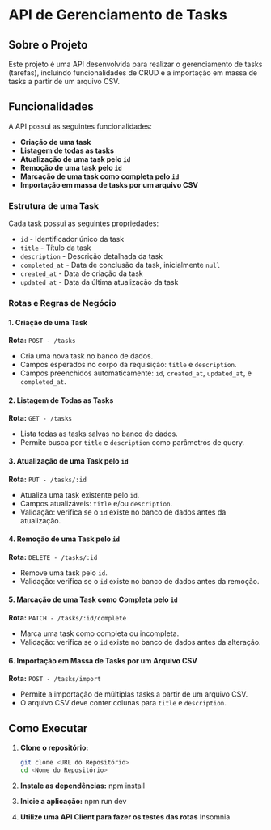 # API de Gerenciamento de Tasks

## Sobre o Projeto

Este projeto é uma API desenvolvida para realizar o gerenciamento de tasks (tarefas), incluindo funcionalidades de CRUD e a importação em massa de tasks a partir de um arquivo CSV.

## Funcionalidades

A API possui as seguintes funcionalidades:

- **Criação de uma task**
- **Listagem de todas as tasks**
- **Atualização de uma task pelo `id`**
- **Remoção de uma task pelo `id`**
- **Marcação de uma task como completa pelo `id`**
- **Importação em massa de tasks por um arquivo CSV**

### Estrutura de uma Task

Cada task possui as seguintes propriedades:

- `id` - Identificador único da task
- `title` - Título da task
- `description` - Descrição detalhada da task
- `completed_at` - Data de conclusão da task, inicialmente `null`
- `created_at` - Data de criação da task
- `updated_at` - Data da última atualização da task

### Rotas e Regras de Negócio

#### 1. Criação de uma Task

**Rota:** `POST - /tasks`

- Cria uma nova task no banco de dados.
- Campos esperados no corpo da requisição: `title` e `description`.
- Campos preenchidos automaticamente: `id`, `created_at`, `updated_at`, e `completed_at`.

#### 2. Listagem de Todas as Tasks

**Rota:** `GET - /tasks`

- Lista todas as tasks salvas no banco de dados.
- Permite busca por `title` e `description` como parâmetros de query.

#### 3. Atualização de uma Task pelo `id`

**Rota:** `PUT - /tasks/:id`

- Atualiza uma task existente pelo `id`.
- Campos atualizáveis: `title` e/ou `description`.
- Validação: verifica se o `id` existe no banco de dados antes da atualização.

#### 4. Remoção de uma Task pelo `id`

**Rota:** `DELETE - /tasks/:id`

- Remove uma task pelo `id`.
- Validação: verifica se o `id` existe no banco de dados antes da remoção.

#### 5. Marcação de uma Task como Completa pelo `id`

**Rota:** `PATCH - /tasks/:id/complete`

- Marca uma task como completa ou incompleta.
- Validação: verifica se o `id` existe no banco de dados antes da alteração.

#### 6. Importação em Massa de Tasks por um Arquivo CSV

**Rota:** `POST - /tasks/import`

- Permite a importação de múltiplas tasks a partir de um arquivo CSV.
- O arquivo CSV deve conter colunas para `title` e `description`.

## Como Executar

1. **Clone o repositório:**
   ```bash
   git clone <URL do Repositório>
   cd <Nome do Repositório>

2. **Instale as dependências:**
    npm install

3. **Inicie a aplicação:**
    npm run dev

4. **Utilize uma API Client para fazer os testes das rotas**
    Insomnia